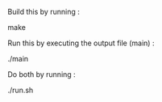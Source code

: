 

Build this by running : 

make

Run this by executing the output file (main) :

./main

Do both by running :

./run.sh

